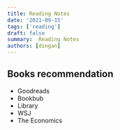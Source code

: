 ```yaml
---
title: Reading Notes
date: '2021-09-15'
tags: ['reading']
draft: false
summary:  Reading Notes
authors: [dingan]
---
```


## Books recommendation

* Goodreads
* Bookbub
* Library
* WSJ
* The Economics
